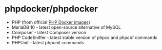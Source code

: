 # phpdocker/phpdocker

* PHP (from official [PHP Docker images](https://registry.hub.docker.com/_/php/))
* MariaDB 10 - latest open-source alternative of MySQL
* Composer - latest Composer version
* PHP CodeSniffer - latest stable version of phpcs and phpcbf commands
* PHPUnit - latest phpunit commands
